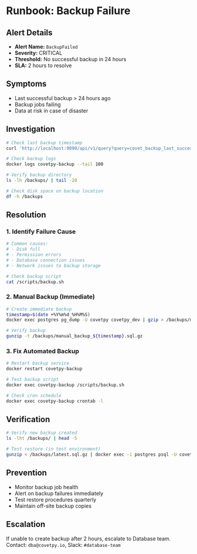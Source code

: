 # Runbook: Backup Failure

## Alert Details
- **Alert Name:** `BackupFailed`
- **Severity:** CRITICAL
- **Threshold:** No successful backup in 24 hours
- **SLA:** 2 hours to resolve

## Symptoms
- Last successful backup > 24 hours ago
- Backup jobs failing
- Data at risk in case of disaster

## Investigation
```bash
# Check last backup timestamp
curl 'http://localhost:9090/api/v1/query?query=covet_backup_last_success_timestamp'

# Check backup logs
docker logs covetpy-backup --tail 100

# Verify backup directory
ls -lh /backups/ | tail -20

# Check disk space on backup location
df -h /backups
```

## Resolution

### 1. Identify Failure Cause
```bash
# Common causes:
# - Disk full
# - Permission errors
# - Database connection issues
# - Network issues to backup storage

# Check backup script
cat /scripts/backup.sh
```

### 2. Manual Backup (Immediate)
```bash
# Create immediate backup
timestamp=$(date +%Y%m%d_%H%M%S)
docker exec postgres pg_dump -U covetpy covetpy_dev | gzip > /backups/manual_backup_${timestamp}.sql.gz

# Verify backup
gunzip -t /backups/manual_backup_${timestamp}.sql.gz
```

### 3. Fix Automated Backup
```bash
# Restart backup service
docker restart covetpy-backup

# Test backup script
docker exec covetpy-backup /scripts/backup.sh

# Check cron schedule
docker exec covetpy-backup crontab -l
```

## Verification
```bash
# Verify new backup created
ls -lht /backups/ | head -5

# Test restore (in test environment)
gunzip < /backups/latest.sql.gz | docker exec -i postgres psql -U covetpy test_db
```

## Prevention
- Monitor backup job health
- Alert on backup failures immediately
- Test restore procedures quarterly
- Maintain off-site backup copies

## Escalation
If unable to create backup after 2 hours, escalate to Database team.
Contact: `dba@covetpy.io`, Slack: `#database-team`
